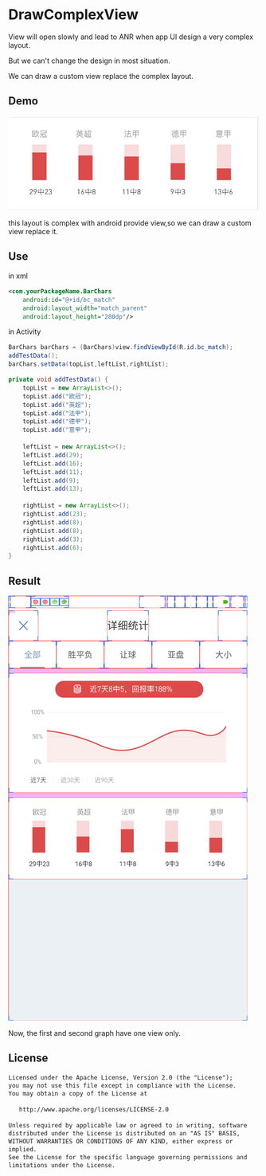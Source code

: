 # DrawComplexView
View will open slowly and lead to ANR when app UI design a very complex layout.

But we can't change the design in most situation.

We can draw a custom view replace the complex layout.

## Demo
![Image](/Android/DrawComplexView/_001.jpg)

this layout is complex with android provide view,so
we can draw a custom view replace it.

## Use
in xml
```xml
<com.yourPackageName.BarChars
    android:id="@+id/bc_match"
    android:layout_width="match_parent"
    android:layout_height="280dp"/>
```

in Activity
```java
BarChars barChars = (BarChars)view.findViewById(R.id.bc_match);
addTestData();
barChars.setData(topList,leftList,rightList);
```

```java
private void addTestData() {
    topList = new ArrayList<>();
    topList.add("欧冠");
    topList.add("英超");
    topList.add("法甲");
    topList.add("德甲");
    topList.add("意甲");

    leftList = new ArrayList<>();
    leftList.add(29);
    leftList.add(16);
    leftList.add(11);
    leftList.add(9);
    leftList.add(13);

    rightList = new ArrayList<>();
    rightList.add(23);
    rightList.add(8);
    rightList.add(8);
    rightList.add(3);
    rightList.add(6);
}
```

## Result
![Image](/Android/DrawComplexView/_002.jpg)

Now, the first and second graph have one view only.

## License
```
Licensed under the Apache License, Version 2.0 (the "License");
you may not use this file except in compliance with the License.
You may obtain a copy of the License at

   http://www.apache.org/licenses/LICENSE-2.0

Unless required by applicable law or agreed to in writing, software
distributed under the License is distributed on an "AS IS" BASIS,
WITHOUT WARRANTIES OR CONDITIONS OF ANY KIND, either express or implied.
See the License for the specific language governing permissions and
limitations under the License.
```

